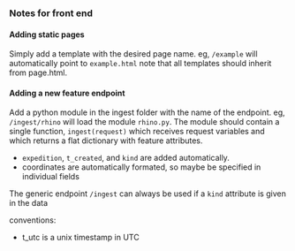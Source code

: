 ### Notes for front end


#### Adding static pages
Simply add a template with the desired page name. eg, `/example` will automatically point to `example.html` 
note that all templates should inherit from page.html.


#### Adding a new feature endpoint
Add a python module in the ingest folder with the name of the endpoint. eg, `/ingest/rhino` will load the module `rhino.py`. The module should contain a single function, `ingest(request)` which receives request variables and which returns a flat dictionary with feature attributes.

- `expedition`, `t_created`, and `kind` are added automatically.
- coordinates are automatically formated, so maybe be specified in individual fields

The generic endpoint `/ingest` can always be used if a `kind` attribute is given in the data


conventions:
- t_utc is a unix timestamp in UTC


